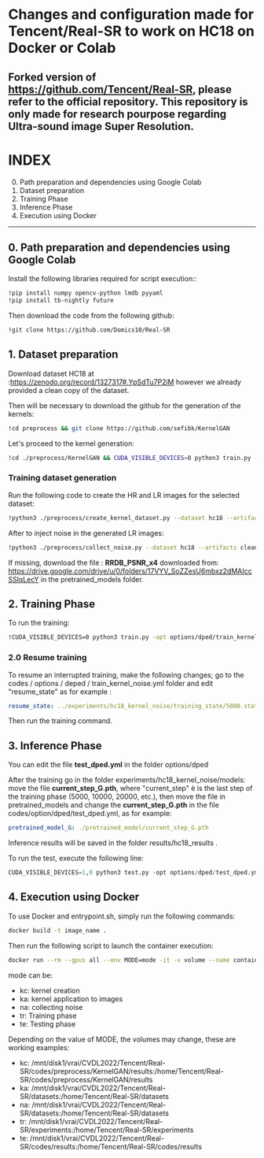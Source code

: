# Changes and configuration made for Tencent/Real-SR to work on HC18 on Docker or Colab

## Forked version of https://github.com/Tencent/Real-SR, please refer to the official repository. This repository is only made for research pourpose regarding Ultra-sound image Super Resolution.

# INDEX

0. Path preparation and dependencies using Google Colab
1. Dataset preparation
2. Training Phase
3. Inference Phase
4. Execution using Docker

---

## 0. **Path preparation and dependencies using Google Colab**
Install the following libraries required for script execution::
```bash
!pip install numpy opencv-python lmdb pyyaml
!pip install tb-nightly future
```
Then download the code from the following github: 
```bash
!git clone https://github.com/Domics10/Real-SR
```
## 1. **Dataset preparation**

Download dataset HC18 at :https://zenodo.org/record/1327317#.YpSdTu7P2iM however we already provided a clean copy of the dataset.

Then will be necessary to download the github for the generation of the kernels:

```bash
!cd preprocess && git clone https://github.com/sefibk/KernelGAN
```
Let's proceed to the kernel generation:
```bash
!cd ./preprocess/KernelGAN && CUDA_VISIBLE_DEVICES=0 python3 train.py --X4 --input-dir ../HC18/train_set
```

### Training dataset generation
Run the following code to create the HR and LR images for the selected dataset:
```bash
!python3 ./preprocess/create_kernel_dataset.py --dataset hc18 --artifacts clean --kernel_path ./preprocess/KernelGAN/results
```
After to inject noise in the generated LR images:
```bash
!python3 ./preprocess/collect_noise.py --dataset hc18 --artifacts clean
```
If missing, download the file : **RRDB_PSNR_x4** downloaded from: https://drive.google.com/drive/u/0/folders/17VYV_SoZZesU6mbxz2dMAIccSSlqLecY in the pretrained_models folder.
## 2. **Training Phase**

To run the training:
```bash
!CUDA_VISIBLE_DEVICES=0 python3 train.py -opt options/dped/train_kernel_noise.yml
```

### 2.0 Resume training
To resume an interrupted training, make the following changes; go to the codes / options / deped / train_kernel_noise.yml folder and edit "resume_state" as for example :
```yml
resume_state: ../experiments/hc18_kernel_noise/training_state/5000.state
```
Then run the training command.

## 3. **Inference Phase**
You can edit the file **test_dped.yml** in the folder options/dped

After the training go in the folder experiments/hc18_kernel_noise/models: move the file **current_step_G.pth**, where "current_step" è is the last step of the training phase (5000, 10000, 20000, etc.), then move the file in pretrained_models and change the **current_step_G.pth** in the file codes/option/dped/test_dped.yml, as for example: 
```yml
pretrained_model_G: ./pretrained_model/current_step_G.pth
```

Inference results will be saved in the folder results/hc18_results .

To run the test, execute the following line:
```py
CUDA_VISIBLE_DEVICES=1,0 python3 test.py -opt options/dped/test_dped.yml
```
## 4. **Execution using Docker**

To use Docker and entrypoint.sh, simply run the following commands:
```bash
docker build -t image_name .
```
Then run the following script to launch the container execution:
```bash
docker run --rm --gpus all --env MODE=mode -it -v volume --name container_name image_name
```
mode can be:
* kc: kernel creation
* ka: kernel application to images
* na: collecting noise
* tr: Training phase
* te: Testing phase

Depending on the value of MODE, the volumes may change, these are working examples:
* kc: /mnt/disk1/vrai/CVDL2022/Tencent/Real-SR/codes/preprocess/KernelGAN/results:/home/Tencent/Real-SR/codes/preprocess/KernelGAN/results
* ka: /mnt/disk1/vrai/CVDL2022/Tencent/Real-SR/datasets:/home/Tencent/Real-SR/datasets
* na: /mnt/disk1/vrai/CVDL2022/Tencent/Real-SR/datasets:/home/Tencent/Real-SR/datasets
* tr: /mnt/disk1/vrai/CVDL2022/Tencent/Real-SR/experiments:/home/Tencent/Real-SR/experiments
* te: /mnt/disk1/vrai/CVDL2022/Tencent/Real-SR/codes/results:/home/Tencent/Real-SR/codes/results
